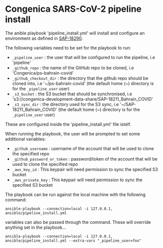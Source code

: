 # Congenica SARS-CoV-2 pipeline install

The anible playbook 'pipeline_install.yml' will install and configure an environment as defined in [SAP-18290](https://jira.congenica.net/browse/SAP-18290).

The following variables need to be set for the playbook to run:

- `_pipeline_user` : the user that will be configured to run the pipeline, i.e 'pipeline'
- `_github_repo` : the name of the GitHub repo to be cloned, i.e 'Congenica/ps-bahrain-covid'
- `_github_checkout_dir` : the directory that the github repo should be cloned into, i.e '~/ps-bahrain-covid' (the default home (~) directory is for the `_pipeline_user` user)
- `_s3_bucket` : the S3 bucket that should be synchronised, i.e 's3://congenica-development-data-share/SAP-18211_Bahrain_COVID'
- `_s3_sync_dir` : the directory used for the S3 sync, i.e '~/SAP-18211_Bahrain_COVID' (the default home (~) directory is for the `_pipeline_user` user)

These are configured inside the 'pipeline_install.yml' file istelf.

When running the playbook, the user will be prompted to set some additional variables:

- `_github_username` : username of the account that will be used to clone the specified repo
- `_github_password_or_token` : password/token of the account that will be used to clone the specified repo
- `_aws_key_id` : This keypair will need permission to sync the specified S3 bucket
- `_aws_private_key` : This keypair will need permission to sync the specified S3 bucket

The playbook can be run against the local machine with the following command:

```shell
ansible-playbook --connection=local -i 127.0.0.1, ansible/pipeline_install.yml
```

variables can also be passed through the command. These will override anything set in the playbook...

```shell
ansible-playbook --connection=local -i 127.0.0.1, ansible/pipeline_install.yml --extra-vars "_pipeline_user=foo"
```

